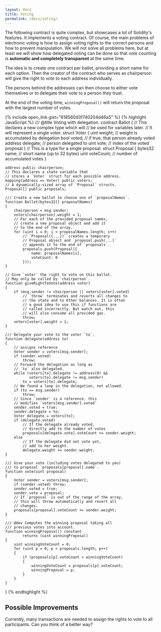 ```yaml
---
layout: docs
title: Voting
permalink: /docs/voting/
---
```


The following contract is quite complex, but showcases
a lot of Solidity's features. It implements a voting
contract. Of course, the main problems of electronic
voting is how to assign voting rights to the correct
persons and how to prevent manipulation. We will not
solve all problems here, but at least we will show 
how delegated voting can be done so that vote counting
is **automatic and completely transparent** at the
same time.

The idea is to create one contract per ballot,
providing a short name for each option.
Then the creator of the contract who serves as
chairperson will give the right to vote to each
address individually.

The persons behind the addresses can then choose
to either vote themselves or to delegate their
vote to a person they trust.

At the end of the voting time, `winningProposal()`
will return the proposal with the largest number
of votes.

{% include open_link gist="618560d3f740204d46a5" %}
{% highlight JavaScript %}
/// @title Voting with delegation.
contract Ballot
{
    // This declares a new complex type which will
    // be used for variables later.
    // It will represent a single voter.
    struct Voter
    {
        uint weight; // weight is accumulated by delegation
        bool voted;  // if true, that person already voted
        address delegate; // person delegated to
        uint vote;   // index of the voted proposal
    }
    // This is a type for a single proposal.
    struct Proposal
    {
        bytes32 name;   // short name (up to 32 bytes)
        uint voteCount; // number of accumulated votes
    }

    address public chairperson;
    // This declares a state variable that
    // stores a `Voter` struct for each possible address.
    mapping(address => Voter) public voters;
    // A dynamically-sized array of `Proposal` structs.
    Proposal[] public proposals;

    /// Create a new ballot to choose one of `proposalNames`.
    function Ballot(bytes32[] proposalNames)
    {
        chairperson = msg.sender;
        voters[chairperson].weight = 1;
        // For each of the provided proposal names,
        // create a new proposal object and add it
        // to the end of the array.
        for (uint i = 0; i < proposalNames.length; i++)
            // `Proposal({...})` creates a temporary
            // Proposal object and `proposal.push(...)`
            // appends it to the end of `proposals`.
            proposals.push(Proposal({
                name: proposalNames[i],
                voteCount: 0
            }));
    }

    // Give `voter` the right to vote on this ballot.
    // May only be called by `chairperson`.
    function giveRightToVote(address voter)
    {
        if (msg.sender != chairperson || voters[voter].voted)
            // `throw` terminates and reverts all changes to
            // the state and to Ether balances. It is often
            // a good idea to use this if functions are
            // called incorrectly. But watch out, this
            // will also consume all provided gas.
            throw;
        voters[voter].weight = 1;
    }

    /// Delegate your vote to the voter `to`.
    function delegate(address to)
    {
        // assigns reference
        Voter sender = voters[msg.sender];
        if (sender.voted)
            throw;
        // Forward the delegation as long as
        // `to` also delegated.
        while (voters[to].delegate != address(0) &&
               voters[to].delegate != msg.sender)
            to = voters[to].delegate;
        // We found a loop in the delegation, not allowed.
        if (to == msg.sender)
            throw;
        // Since `sender` is a reference, this
        // modifies `voters[msg.sender].voted`
        sender.voted = true;
        sender.delegate = to;
        Voter delegate = voters[to];
        if (delegate.voted)
            // If the delegate already voted,
            // directly add to the number of votes 
            proposals[delegate.vote].voteCount += sender.weight;
        else
            // If the delegate did not vote yet,
            // add to her weight.
            delegate.weight += sender.weight;
    }

    /// Give your vote (including votes delegated to you)
    /// to proposal `proposals[proposal].name`.
    function vote(uint proposal)
    {
        Voter sender = voters[msg.sender];
        if (sender.voted) throw;
        sender.voted = true;
        sender.vote = proposal;
        // If `proposal` is out of the range of the array,
        // this will throw automatically and revert all
        // changes.
        proposals[proposal].voteCount += sender.weight;
    }

    /// @dev Computes the winning proposal taking all
    /// previous votes into account.
    function winningProposal() constant
            returns (uint winningProposal)
    {
        uint winningVoteCount = 0;
        for (uint p = 0; p < proposals.length; p++)
        {
            if (proposals[p].voteCount > winningVoteCount)
            {
                winningVoteCount = proposals[p].voteCount;
                winningProposal = p;
            }
        }
    }
}
{% endhighlight %}


## Possible Improvements

Currently, many transactions are needed to assign the rights
to vote to all participants. Can you think of a better way?
